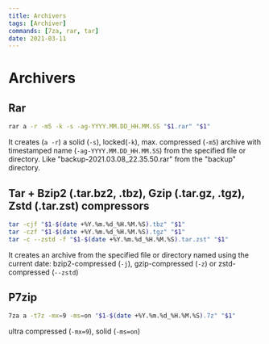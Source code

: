 ```yaml
---
title: Archivers
tags: [Archiver]
commands: [7za, rar, tar]
date: 2021-03-11
---
```


# Archivers

## Rar

```bash
rar a -r -m5 -k -s -ag-YYYY.MM.DD_HH.MM.SS "$1.rar" "$1"
```

It creates (`a -r`) a solid (`-s`), locked(`-k`), max. compressed (`-m5`) archive with timestamped
name (`-ag-YYYY.MM.DD_HH.MM.SS`) from the specified file or directory. 
Like "backup-2021.03.08_22.35.50.rar" from the "backup" directory.

## Tar + Bzip2 (.tar.bz2, .tbz), Gzip (.tar.gz, .tgz), Zstd (.tar.zst) compressors

```bash
tar -cjf "$1-$(date +%Y.%m.%d_%H.%M.%S).tbz" "$1"
tar -czf "$1-$(date +%Y.%m.%d_%H.%M.%S).tgz" "$1"
tar -c --zstd -f "$1-$(date +%Y.%m.%d_%H.%M.%S).tar.zst" "$1"
```

It creates an archive from the specified file or directory named using the current date:
bzip2-compressed (`-j`), gzip-compressed (`-z`) or zstd-compressed (`--zstd`)

## P7zip

```bash
7za a -t7z -mx=9 -ms=on "$1-$(date +%Y.%m.%d_%H.%M.%S).7z" "$1"
```

ultra compressed (`-mx=9`), solid (`-ms=on`)
